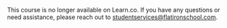 This course is no longer available on Learn.co. If you have any questions or need assistance, please reach out to studentservices@flatironschool.com.

